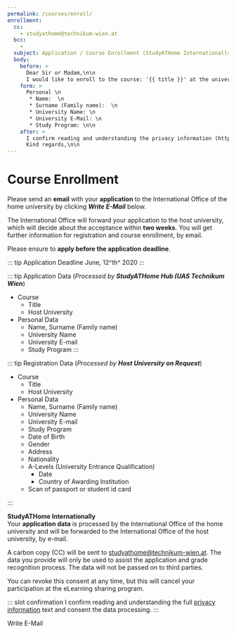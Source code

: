 ```yaml
---
permalink: /courses/enroll/
enrollment:
  cc:
    - studyathome@technikum-wien.at
  bcc:
    -
  subject: Application / Course Enrollment (StudyATHome Internationally)
  body:
    before: >
      Dear Sir or Madam,\n\n
      I would like to enroll to the course: '{{ title }}' at the university {{ university.name }}.\n\n
    form: >
      Personal \n
       * Name:  \n
       * Surname (Family name):  \n
       * University Name: \n
       * University E-Mail: \n
       * Study Program: \n\n
    after: >
      I confirm reading and understanding the privacy information (https://hub.studyathome.technikum-wien.at/studyathome/privacy.html) and consent the data processing.\n\n
      Kind regards,\n\n
---
```


# Course Enrollment

Please send an **email** with your **application** to the International Office of the home university by clicking _**Write E-Mail**_ below.

The International Office will forward your application to the host university, which will decide about the acceptance within **two weeks**. You will get further information for registration and course enrollment, by email.

Please ensure to **apply before the application deadline**.

::: tip Application Deadline
June, 12^th^ 2020
:::

<CourseSelection path="/courses/" placeholder="-- Please choose a course --"/>
<UniversitySelection path="/studyathome/partner/" placeholder="-- Please choose your home university --"/>

<RequiredData title="Data">

::: tip Application Data 
(_Processed by **StudyATHome Hub (UAS Technikum Wien**_)

- Course
  - Title
  - Host University
- Personal Data
  - Name, Surname (Family name)
  - University Name
  - University E-mail
  - Study Program
:::

::: tip Registration Data
(_Processed by **Host University on Request**_)
- Course
  - Title
  - Host University
- Personal Data
  - Name, Surname (Family name)
  - University Name
  - University E-mail
  - Study Program
  - Date of Birth
  - Gender
  - Address
  - Nationality
  - A-Levels (University Entrance Qualification)
    - Date
    - Country of Awarding Institution
  - Scan of passport or student id card

:::

</RequiredData>

<Disclaimer title="Privacy Disclaimer" open>

**StudyATHome Internationally**  
Your **application data** is processed by the International Office of the home university and will be forwarded to the International Office of the host university, by e-mail.

A carbon copy (CC) will be sent to [studyathome\@technikum-wien.at](mailto:studyathome@technikum-wien.at).
The data you provide will only be used to assist the application and grade recognition process. The data will not be passed on to third parties.

You can revoke this consent at any time, but this will cancel your participation at the eLearning sharing program.

</Disclaimer>

::: slot confirmation
I confirm reading and understanding the full [privacy information](/studyathome/privacy.md) text and consent the data processing.
:::

<EMail>Write E-Mail</EMail>
